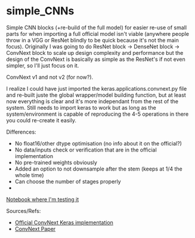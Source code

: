 # simple_CNNs

Simple CNN blocks (+re-build of the full model) for easier re-use of small parts for when importing a full official model isn't viable (anywhere people throw in a VGG or ResNet blindly to be quick because it's not the main focus). Originally I was going to do ResNet block -> DenseNet block -> ConvNext block to scale up design complexity and performance but the design of the ConvNext is basically as simple as the ResNet's if not even simpler, so I'll just focus on it.

ConvNext v1 and not v2 (for now?). 

I realize I could have just imported the keras.applications.convnext.py file and re-built juste the global wrapper/model building function, but at least now everything is clear and it's more independant from the rest of the system. Still needs to import keras to work but as long as the system/environment is capable of reproducing the 4-5 operations in there you could re-create it easily.

Differences: 
- No float16/other dtype optimisation (no info about it on the official?)
- No data/inputs check or verification that are in the official implementation
- No pre-trained weights obviously
- Added an option to not downsample after the stem (keeps at 1/4 the whole time)
- Can choose the number of stages properly
- 

[Notebook where I'm testing it](https://colab.research.google.com/drive/1mFFt1J2YfxRiJlon7fYS5cku7xRpFYCl?usp=sharing)

Sources/Refs: 
- [Official ConvNext Keras implementation](https://github.com/keras-team/keras/blob/v3.0.2/keras/applications/convnext.py)
- [ConvNext Paper](https://arxiv.org/abs/2201.03545)
